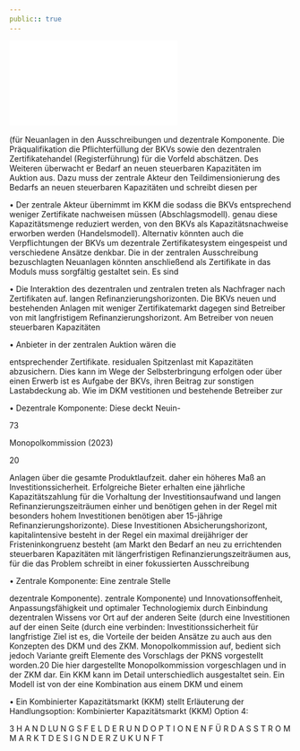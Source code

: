 ```yaml
---
public:: true
---
```

![./pages/page75.pdf](../assets/./pages/page75.pdf)




(für Neuanlagen in den Ausschreibungen und
dezentrale Komponente. Die Präqualifikation
die Pflichterfüllung der BKVs sowie den dezentralen Zertifikatehandel (Registerführung) für die
Vorfeld abschätzen. Des Weiteren überwacht er
Bedarf an neuen steuerbaren Kapazitäten im
Auktion aus. Dazu muss der zentrale Akteur den
Teildimensionierung des Bedarfs an neuen steuerbaren Kapazitäten und schreibt diesen per

• Der zentrale Akteur übernimmt im KKM die
sodass die BKVs entsprechend weniger Zertifikate nachweisen müssen (Abschlagsmodell).
genau diese Kapazitätsmenge reduziert werden,
von den BKVs als Kapazitätsnachweise erworben werden (Handelsmodell). Alternativ könnten auch die Verpflichtungen der BKVs um
dezentrale Zertifikatesystem eingespeist und
verschiedene Ansätze denkbar. Die in der zentralen Ausschreibung bezuschlagten Neuanlagen könnten anschließend als Zertifikate in das
Moduls muss sorgfältig gestaltet sein. Es sind

• Die Interaktion des dezentralen und zentralen
treten als Nachfrager nach Zertifikaten auf.
langen Refinanzierungshorizonten. Die BKVs
neuen und bestehenden Anlagen mit weniger
Zertifikatemarkt dagegen sind Betreiber von
mit langfristigem Refinanzierungshorizont. Am
Betreiber von neuen steuerbaren Kapazitäten

• Anbieter in der zentralen Auktion wären die

entsprechender Zertifikate.
residualen Spitzenlast mit Kapazitäten abzusichern. Dies kann im Wege der Selbsterbringung erfolgen oder über einen Erwerb
ist es Aufgabe der BKVs, ihren Beitrag zur
sonstigen Lastabdeckung ab. Wie im DKM
vestitionen und bestehende Betreiber zur

• Dezentrale Komponente: Diese deckt Neuin-

73

Monopolkommission (2023)

20

Anlagen über die gesamte Produktlaufzeit.
daher ein höheres Maß an Investitionssicherheit. Erfolgreiche Bieter erhalten eine jährliche Kapazitätszahlung für die Vorhaltung der
Investitionsaufwand und langen Refinanzierungszeiträumen einher und benötigen
gehen in der Regel mit besonders hohem
Investitionen benötigen aber 15-jährige Refinanzierungshorizonte). Diese Investitionen
Absicherungshorizont, kapitalintensive
besteht in der Regel ein maximal dreijähriger
der Fristeninkongruenz besteht (am Markt
den Bedarf an neu zu errichtenden steuerbaren Kapazitäten mit längerfristigen Refinanzierungszeiträumen aus, für die das Problem
schreibt in einer fokussierten Ausschreibung

• Zentrale Komponente: Eine zentrale Stelle

dezentrale Komponente).
zentrale Komponente) und Innovationsoffenheit, Anpassungsfähigkeit und optimaler Technologiemix durch Einbindung dezentralen Wissens vor Ort auf der anderen Seite (durch eine
Investitionen auf der einen Seite (durch eine
verbinden: Investitionssicherheit für langfristige
Ziel ist es, die Vorteile der beiden Ansätze zu
auch aus den Konzepten des DKM und des ZKM.
Monopolkommission auf, bedient sich jedoch
Variante greift Elemente des Vorschlags der
PKNS vorgestellt worden.20 Die hier dargestellte
Monopolkommission vorgeschlagen und in der
ZKM dar. Ein KKM kann im Detail unterschiedlich ausgestaltet sein. Ein Modell ist von der
eine Kombination aus einem DKM und einem

• Ein Kombinierter Kapazitätsmarkt (KKM) stellt
Erläuterung der Handlungsoption:
Kombinierter Kapazitätsmarkt (KKM)
Option 4:

3 H A N D LU N G S F E L D E R U N D O P T I O N E N F Ü R D A S S T R O M M A R K T D E S I G N D E R Z U K U N F T
